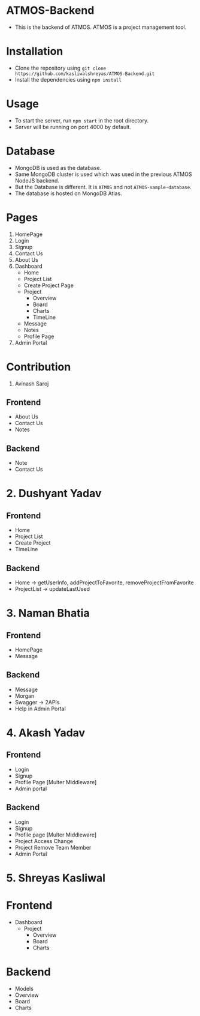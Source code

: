 # ATMOS-Backend

- This is the backend of ATMOS. ATMOS is a project management tool.

# Installation
- Clone the repository using `git clone https://github.com/kasliwalshreyas/ATMOS-Backend.git`
- Install the dependencies using `npm install`

# Usage
- To start the server, run `npm start` in the root directory.
- Server will be running on port 4000 by default.

# Database
- MongoDB is used as the database.
- Same MongoDB cluster is used which was used in the previous ATMOS NodeJS backend.
- But the Database is different. It is `ATMOS` and not `ATMOS-sample-database`.
- The database is hosted on MongoDB Atlas.

# Pages

1. HomePage
2. Login
3. Signup
4. Contact Us
5. About Us
6. Dashboard
    - Home
    - Project List
    - Create Project Page
    - Project
        - Overview
        - Board
        - Charts
        - TimeLine
    - Message
    - Notes
    - Profile Page
7. Admin Portal


# Contribution

1. Avinash Saroj
## Frontend
- About Us
- Contact Us
- Notes
## Backend
- Note
- Contact Us



# 2. Dushyant Yadav
## Frontend
- Home
- Project List
- Create Project
- TimeLine

## Backend
- Home -> getUserInfo, addProjectToFavorite, removeProjectFromFavorite
- ProjectList -> updateLastUsed


# 3. Naman Bhatia

## Frontend
- HomePage
- Message

## Backend
- Message
- Morgan
- Swagger -> 2APIs
- Help in Admin Portal

# 4. Akash Yadav

## Frontend
- Login
- Signup
- Profile Page [Multer Middleware]
- Admin portal


## Backend
- Login
- Signup
- Profile page [Multer Middleware]
- Project Access Change
- Project Remove Team Member
- Admin Portal


# 5. Shreyas Kasliwal

# Frontend
- Dashboard
    - Project
        - Overview
        - Board
        - Charts

# Backend
- Models
- Overview
- Board
- Charts







